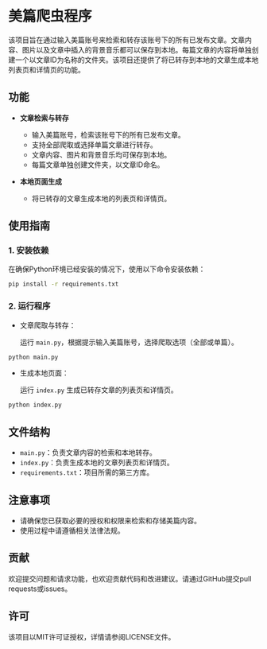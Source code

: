 # 美篇爬虫程序

该项目旨在通过输入美篇账号来检索和转存该账号下的所有已发布文章。文章内容、图片以及文章中插入的背景音乐都可以保存到本地。每篇文章的内容将单独创建一个以文章ID为名称的文件夹。该项目还提供了将已转存到本地的文章生成本地列表页和详情页的功能。

## 功能

- **文章检索与转存**
  - 输入美篇账号，检索该账号下的所有已发布文章。
  - 支持全部爬取或选择单篇文章进行转存。
  - 文章内容、图片和背景音乐均可保存到本地。
  - 每篇文章单独创建文件夹，以文章ID命名。

- **本地页面生成**
  - 将已转存的文章生成本地的列表页和详情页。

## 使用指南

### 1. 安装依赖

在确保Python环境已经安装的情况下，使用以下命令安装依赖：

```bash
pip install -r requirements.txt
```

### 2. 运行程序

- 文章爬取与转存：

  运行 `main.py`，根据提示输入美篇账号，选择爬取选项（全部或单篇）。

```bash
python main.py
```


- 生成本地页面：

  运行 `index.py` 生成已转存文章的列表页和详情页。

```bash  
python index.py
```  


## 文件结构

- `main.py`：负责文章内容的检索和本地转存。
- `index.py`：负责生成本地的文章列表页和详情页。
- `requirements.txt`：项目所需的第三方库。

## 注意事项

- 请确保您已获取必要的授权和权限来检索和存储美篇内容。
- 使用过程中请遵循相关法律法规。

## 贡献

欢迎提交问题和请求功能，也欢迎贡献代码和改进建议。请通过GitHub提交pull requests或issues。

## 许可

该项目以MIT许可证授权，详情请参阅LICENSE文件。